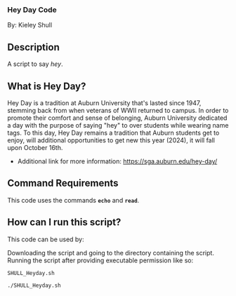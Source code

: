 ### Hey Day Code

By: Kieley Shull

## Description

A script to say *hey*.
  
## What is Hey Day?

Hey Day is a tradition at Auburn University that's lasted since 1947, stemming back from when veterans of WWII returned to campus. In order to promote their comfort 
and sense of belonging, Auburn University dedicated a day with the purpose of saying "hey" to over students while wearing name tags. To this day, Hey Day remains a 
tradition that Auburn students get to enjoy, will additional opportunities to get new  this year (2024), it will fall upon October 16th. 

- Additional link for more information: https://sga.auburn.edu/hey-day/

## Command Requirements

This code uses the commands **`echo`** and **`read`**.

## How can I run this script?
This code can be used by:

Downloading the script and going to the directory containing the script.
Running the script after providing executable permission like so:

`SHULL_Heyday.sh`

`./SHULL_Heyday.sh`

